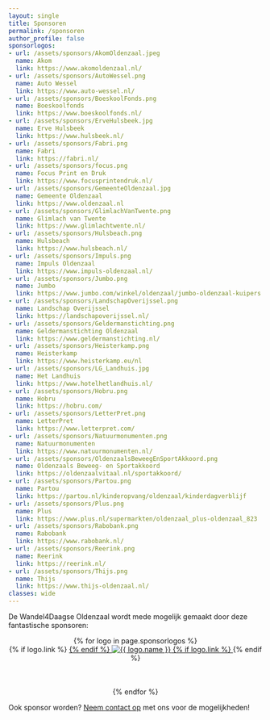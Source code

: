 ```yaml
---
layout: single
title: Sponsoren
permalink: /sponsoren
author_profile: false
sponsorlogos:
- url: /assets/sponsors/AkomOldenzaal.jpeg
  name: Akom
  link: https://www.akomoldenzaal.nl/
- url: /assets/sponsors/AutoWessel.png
  name: Auto Wessel
  link: https://www.auto-wessel.nl/
- url: /assets/sponsors/BoeskoolFonds.png
  name: Boeskoolfonds
  link: https://www.boeskoolfonds.nl/
- url: /assets/sponsors/ErveHulsbeek.jpg
  name: Erve Hulsbeek
  link: https://www.hulsbeek.nl/
- url: /assets/sponsors/Fabri.png
  name: Fabri
  link: https://fabri.nl/
- url: /assets/sponsors/focus.png
  name: Focus Print en Druk
  link: https://www.focusprintendruk.nl/
- url: /assets/sponsors/GemeenteOldenzaal.jpg
  name: Gemeente Oldenzaal
  link: https://www.oldenzaal.nl
- url: /assets/sponsors/GlimlachVanTwente.png
  name: Glimlach van Twente
  link: https://www.glimlachtwente.nl/
- url: /assets/sponsors/Hulsbeach.png
  name: Hulsbeach
  link: https://www.hulsbeach.nl/
- url: /assets/sponsors/Impuls.png
  name: Impuls Oldenzaal
  link: https://www.impuls-oldenzaal.nl/
- url: /assets/sponsors/Jumbo.png
  name: Jumbo
  link: https://www.jumbo.com/winkel/oldenzaal/jumbo-oldenzaal-kuipers
- url: /assets/sponsors/LandschapOverijssel.png
  name: Landschap Overijssel
  link: https://landschapoverijssel.nl/
- url: /assets/sponsors/Geldermanstichting.png
  name: Geldermanstichting Oldenzaal
  link: https://www.geldermanstichting.nl/
- url: /assets/sponsors/Heisterkamp.png
  name: Heisterkamp
  link: https://www.heisterkamp.eu/nl
- url: /assets/sponsors/LG_Landhuis.jpg
  name: Het Landhuis
  link: https://www.hotelhetlandhuis.nl/
- url: /assets/sponsors/Hobru.png
  name: Hobru
  link: https://hobru.com/
- url: /assets/sponsors/LetterPret.png
  name: LetterPret
  link: https://www.letterpret.com/
- url: /assets/sponsors/Natuurmonumenten.png
  name: Natuurmonumenten
  link: https://www.natuurmonumenten.nl/
- url: /assets/sponsors/OldenzaalsBeweegEnSportAkkoord.png
  name: Oldenzaals Beweeg- en Sportakkoord
  link: https://oldenzaalvitaal.nl/sportakkoord/
- url: /assets/sponsors/Partou.png
  name: Partou
  link: https://partou.nl/kinderopvang/oldenzaal/kinderdagverblijf
- url: /assets/sponsors/Plus.png
  name: Plus
  link: https://www.plus.nl/supermarkten/oldenzaal_plus-oldenzaal_823
- url: /assets/sponsors/Rabobank.png
  name: Rabobank
  link: https://www.rabobank.nl/
- url: /assets/sponsors/Reerink.png
  name: Reerink
  link: https://reerink.nl/
- url: /assets/sponsors/Thijs.png
  name: Thijs
  link: https://www.thijs-oldenzaal.nl/
classes: wide
---
```


De Wandel4Daagse Oldenzaal wordt mede mogelijk gemaakt door deze fantastische sponsoren:

<div style="text-align: center">
    {% for logo in page.sponsorlogos %}
        <div style="padding-bottom: 50px">
          {% if logo.link %}
            <a href="{{ logo.link }}" target="_blank">
          {% endif %}
            <img src="{{ logo.url }}" title="{{ logo.name }}" alt="{{ logo.name }}" />
          {% if logo.link %}
            </a>
          {% endif %}
        </div>
    {% endfor %}
</div>

Ook sponsor worden? [Neem contact op](/contact) met ons voor de mogelijkheden!  